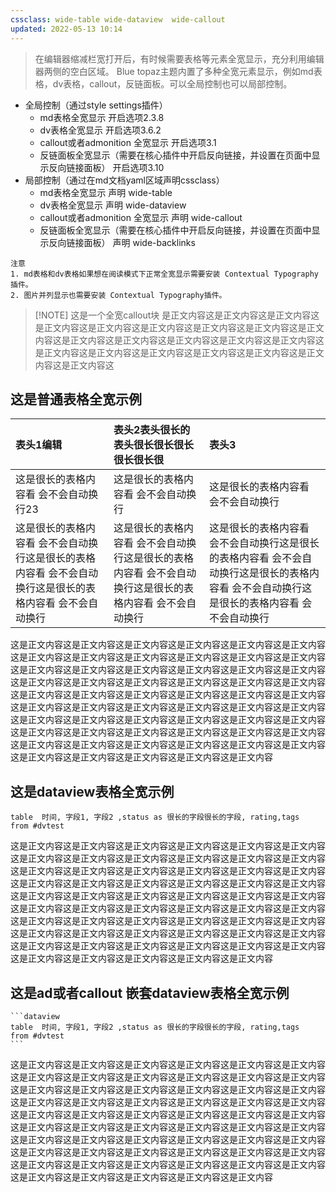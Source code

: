 ```yaml
---
cssclass: wide-table wide-dataview  wide-callout
updated: 2022-05-13 10:14
---
```


> 在编辑器缩减栏宽打开后，有时候需要表格等元素全宽显示，充分利用编辑器两侧的空白区域。
Blue topaz主题内置了多种全宽元素显示，例如md表格，dv表格，callout，反链面板。可以全局控制也可以局部控制。

- 全局控制（通过style settings插件）
	- md表格全宽显示  开启选项2.3.8
	- dv表格全宽显示    开启选项3.6.2
	- callout或者admonition 全宽显示    开启选项3.1
	- 反链面板全宽显示（需要在核心插件中开启反向链接，并设置在页面中显示反向链接面板）    开启选项3.10
- 局部控制（通过在md文档yaml区域声明cssclass）
	- md表格全宽显示  声明 wide-table
	- dv表格全宽显示    声明 wide-dataview
	- callout或者admonition 全宽显示   声明 wide-callout
	- 反链面板全宽显示（需要在核心插件中开启反向链接，并设置在页面中显示反向链接面板）    声明 wide-backlinks

```ad-warning
注意
1. md表格和dv表格如果想在阅读模式下正常全宽显示需要安装 Contextual Typography插件。
2. 图片并列显示也需要安装 Contextual Typography插件。
```


> [!NOTE] 这是一个全宽callout块
> 是正文内容这是正文内容这是正文内容这是正文内容这是正文内容这是正文内容这是正文内容这是正文内容这是正文内容这是正文内容这是正文内容这是正文内容这是正文内容这是正文内容这是正文内容这是正文内容这是正文内容这是正文内容这是正文内容这是正文内容这是正文内容这


## 这是普通表格全宽示例

| 表头1编辑                                                  | 表头2表头很长的表头很长很长很长很长很长很                                  | 表头3                                                                      |
| :----------------------------------------------------- | :----------------------------------------------------- | :----------------------------------------------------------------------- |
| 这是很长的表格内容看 会不会自动换行23                                   | 这是很长的表格内容看 会不会自动换行                                     | 这是很长的表格内容看 会不会自动换行                                                       |
| 这是很长的表格内容看 会不会自动换行这是很长的表格内容看 会不会自动换行这是很长的表格内容看 会不会自动换行 | 这是很长的表格内容看 会不会自动换行这是很长的表格内容看 会不会自动换行这是很长的表格内容看 会不会自动换行 | 这是很长的表格内容看 会不会自动换行这是很长的表格内容看 会不会自动换行这是很长的表格内容看 会不会自动换行这是很长的表格内容看 会不会自动换行 |

这是正文内容这是正文内容这是正文内容这是正文内容这是正文内容这是正文内容这是正文内容这是正文内容这是正文内容这是正文内容这是正文内容这是正文内容这是正文内容这是正文内容这是正文内容这是正文内容这是正文内容这是正文内容这是正文内容这是正文内容这是正文内容这是正文内容这是正文内容这是正文内容这是正文内容这是正文内容这是正文内容这是正文内容这是正文内容这是正文内容这是正文内容这是正文内容这是正文内容这是正文内容这是正文内容这是正文内容这是正文内容这是正文内容这是正文内容这是正文内容这是正文内容这是正文内容这是正文内容这是正文内容这是正文内容这是正文内容这是正文内容这是正文内容这是正文内容这是正文内容这是正文内容这是正文内容这是正文内容这是正文内容这是正文内容这是正文内容这是正文内容这是正文内容这是正文内容

## 这是dataview表格全宽示例

```dataview
table  时间, 字段1, 字段2 ,status as 很长的字段很长的字段, rating,tags
from #dvtest
```

这是正文内容这是正文内容这是正文内容这是正文内容这是正文内容这是正文内容这是正文内容这是正文内容这是正文内容这是正文内容这是正文内容这是正文内容这是正文内容这是正文内容这是正文内容这是正文内容这是正文内容这是正文内容这是正文内容这是正文内容这是正文内容这是正文内容这是正文内容这是正文内容这是正文内容这是正文内容这是正文内容这是正文内容这是正文内容这是正文内容这是正文内容这是正文内容这是正文内容这是正文内容这是正文内容这是正文内容这是正文内容这是正文内容这是正文内容这是正文内容这是正文内容这是正文内容这是正文内容这是正文内容这是正文内容这是正文内容这是正文内容这是正文内容这是正文内容这是正文内容这是正文内容这是正文内容这是正文内容这是正文内容这是正文内容这是正文内容这是正文内容这是正文内容这是正文内容
## 这是ad或者callout 嵌套dataview表格全宽示例
````ad-example
```dataview
table  时间, 字段1, 字段2 ,status as 很长的字段很长的字段, rating,tags
from #dvtest
```
````
这是正文内容这是正文内容这是正文内容这是正文内容这是正文内容这是正文内容这是正文内容这是正文内容这是正文内容这是正文内容这是正文内容这是正文内容这是正文内容这是正文内容这是正文内容这是正文内容这是正文内容这是正文内容这是正文内容这是正文内容这是正文内容这是正文内容这是正文内容这是正文内容这是正文内容这是正文内容这是正文内容这是正文内容这是正文内容这是正文内容这是正文内容这是正文内容这是正文内容这是正文内容这是正文内容这是正文内容这是正文内容这是正文内容这是正文内容这是正文内容这是正文内容这是正文内容这是正文内容这是正文内容这是正文内容这是正文内容这是正文内容这是正文内容这是正文内容这是正文内容这是正文内容这是正文内容这是正文内容这是正文内容这是正文内容这是正文内容这是正文内容这是正文内容这是正文内容